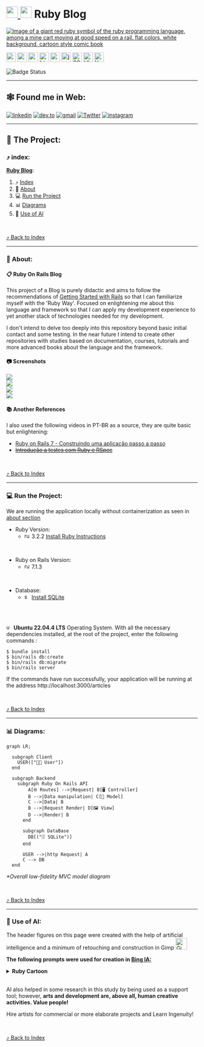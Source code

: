 <a id="ruby-blog"></a>
# [<img src="./docs/assets/images/icons/ruby-high-res.svg" width="30px" height="30px" alt="ruby logo" title="Ruby"> <img src="./docs/assets/images/icons/rails-high-rails.svg" width="30px" height="30px" alt="ruby on rails logo" title="Ruby on Rails">](#ruby-blog) Ruby Blog

<!-- 
    Logo image generated by Bing IA: https://www.bing.com/images/create/
    Prompt: Image of a giant red ruby ​​symbol of the ruby ​​programming language, among a mine cart moving at good speed on a rail. flat colors, white background, cartoon style comic book
-->
[<img src="./docs/assets/images/layout/header_title.png" alt="Image of a giant red ruby ​​symbol of the ruby ​​programming language, among a mine cart moving at good speed on a rail. flat colors, white background, cartoon style comic book" title="Blog in Ruby on Rails Project Header" />](#ruby-blog)

<!-- 
    icons by:
    https://devicon.dev/
    https://simpleicons.org/
-->
[<img src="./docs/assets/images/icons/ruby.svg" width="25px" height="25px" alt="ruby logo" title="Ruby">](https://www.ruby-lang.org/en/) [<img src="./docs/assets/images/icons/rubygems.svg" width="25px" height="25px" alt="rubygems logo" title="Ruby Gems">](https://rubygems.org/) [<img src="./docs/assets/images/icons/rubyonrails.svg" width="25px" height="25px" alt="rubyonrails logo" title="Ruby On Rails">](https://rubyonrails.org/) [<img src="./docs/assets/images/icons/html5.svg" width="25px" height="25px" alt="html 5 logo" title="HTML 5">](https://dev.w3.org/html5/spec-LC/) [<img src="./docs/assets/images/icons/css3.svg" width="25px" height="25px" alt="css 3 logo" title="CSS 3">](https://www.w3.org/Style/CSS/Overview.en.html) [<img src="./docs/assets/images/icons/javascript.svg" width="25px" height="25px" alt="javascript logo" title="JavaScript">](https://developer.mozilla.org/en-US/docs/Web/JavaScript)  [<img src="./docs/assets/images/icons/sqlite.svg" width="25px" height="25px" alt="SQlite" title="SQlite">](https://www.sqlite.org/index.html) [<img src="./docs/assets/images/icons/ubuntu.svg" width="25px" height="25px Logo" title="Ubunto" alt="Ubunto" />](https://ubuntu.com/) [<img src="./docs/assets/images/icons/visualstudiocode.svg" width="25px" height="25px" alt="VsCode Logo" title="VsCode">](https://code.visualstudio.com/) 

<!--
[<img src="./docs/assets/images/icons/nodedotjs.svg" width="25px" height="25px" alt="nodedotjs logo" title="NodeJS">](https://nodejs.org/en) [<img src="./docs/assets/images/icons/webpack.svg" width="25px" height="25px" alt="webpack logo" title="WebPack">](https://webpack.js.org/)

[<img src="./docs/assets/images/icons/cucumber.svg" width="25px" height="25px" alt="cucumber logo" title="Cucumber">](https://cucumber.io/)

[<img src="./docs/assets/images/icons/bootstrap.svg" width="25px" height="25px" alt="bootstrap logo" title="Bootstrap">](https://getbootstrap.com/)

[<img src="./docs/assets/images/icons/rubymine.svg" width="25px" height="25px" alt="rubymine ide logo" title="RubyMine IDE">](https://www.jetbrains.com/ruby/download/#section=linux) [<img src="./docs/assets/images/icons/docker.svg" width="25px" height="25px" alt="docker logo" title="Docker">](https://www.docker.com/) [<img src="./docs/assets/images/icons/githubactions.svg" width="25px" height="25px" alt="githubactions logo" title="Github Actions">](https://docs.github.com/pt/actions)
-->

![Badge Status](https://img.shields.io/badge/STATUS-CLOSED-blue) <!--![Badge GitHubActions]()-->

---

## 🕸️ Found me in Web:

[![linkedin](https://img.shields.io/badge/Linkedin-0A66C2?style=for-the-badge&logo=linkedin&logoColor=white)](https://www.linkedin.com/in/jos%C3%A9-r-99896a39/) [![dev.to](https://img.shields.io/badge/dev.to-0A0A0A?style=for-the-badge&logo=devdotto&logoColor=white)](https://dev.to/learningenuity) [![gmail](https://img.shields.io/badge/Gmail-D14836?style=for-the-badge&logo=gmail&logoColor=white)](mailto:learningenuity@gmail.com) [![Twitter](https://img.shields.io/badge/Twitter-1DA1F2?style=for-the-badge&logo=twitter&logoColor=white)](https://twitter.com/aromademirtilo) [![instagram](https://img.shields.io/badge/Instagram-E4405F?style=for-the-badge&logo=instagram&logoColor=white)](https://www.instagram.com/learningenuity) 

---

## 📁 The Project:

<a id="index"></a>
### ⤴️ index:

__[Ruby Blog](#ruby-blog)__:<br/>
  1. ⤴️ [Index](#index)
  2. 📗 [About](#about)
  3. 💻 [Run the Project](#run)
  4. 📊 [Diagrams](#diagrams)
  5. 🤖 [Use of AI](#ia)

<!--
  6. ✅ [Tests](#tests)
  7. 🪲 [Debug](#debug)
  8. 🕵️ [Observability](#observability) 
-->
 
<br/>

[⤴️ Back to Index](#index)

---

<a id="about"></a>
### 📗 About:

#### 📋 Ruby On Rails Blog

This project of a Blog is purely didactic and aims to follow the recommendations of [Getting Started with Rails](https://guides.rubyonrails.org/getting_started.html) so that I can familiarize myself with the 'Ruby Way'. Focused on enlightening me about this language and framework so that I can apply my development experience to yet another stack of technologies needed for my development.

I don't intend to delve too deeply into this repository beyond basic initial contact and some testing. In the near future I intend to create other repositories with studies based on documentation, courses, tutorials and more advanced books about the language and the framework.

#### 📷 Screenshots

<img src="./docs/assets/images/screenshots/retrieve_articles.png"> <br/>
<img src="./docs/assets/images/screenshots/retrieve_article.png"> <br/>
<img src="./docs/assets/images/screenshots/edit_article.png"> <br/>
<img src="./docs/assets/images/screenshots/new_article.png"> <br/>

#### 📚 Another References

I also used the following videos in PT-BR as a source, they are quite basic but enlightening:
- [Ruby on Rails 7 - Construindo uma aplicação passo a passo](https://www.youtube.com/watch?v=Ldvdovngwhs)
- ~~[Introdução a testes com Ruby e RSpec](https://www.youtube.com/watch?v=mIP_6jKjF4A)~~

<br/>

[⤴️ Back to Index](#index)

---

<a id="run"></a>
### 💻 Run the Project:

We are running the application locally without containerization as seen in [about section](#about)

* Ruby Version:
    * <img src="./docs/assets/images/icons/ruby.svg" width="15px" height="15px" alt="ruby logo" title="Ruby"> 3.2.2 [Install Ruby Instructions](https://www.ruby-lang.org/en/documentation/installation/#apt)
<br/>

* Ruby on Rails Version:
    * <img src="./docs/assets/images/icons/rubyonrails.svg" width="15px" height="15px" alt="rubyonrails logo" title="Ruby On Rails"> 7.1.3
<br/>

* Database:
    * <img src="./docs/assets/images/icons/sqlite.svg" width="15px" height="15px" alt="sqlite logo" title="SQLite"> [Install SQLite](https://www.sqlite.org/)
<br/>
<br/>

<img src="./docs/assets/images/icons/ubuntu.svg" width="15px" height="15px" alt="ubuntu logo" title="Ubuntu"> __Ubuntu 22.04.4 LTS__ Operating System. With all the necessary dependencies installed, at the root of the project, enter the following commands :

```
$ bundle install
$ bin/rails db:create
$ bin/rails db:migrate
$ bin/rails server
```

If the commands have run successfully, your application will be running at the address http://localhost:3000/articles

<br/>

[⤴️ Back to Index](#index)

---

<a id="diagrams"></a>
### 📊 Diagrams:

<!-- 
    diagrams by:
    https://mermaid.js.org/
-->
```mermaid
graph LR;

  subgraph Client
    USER(["👩‍💻 User"])
  end

  subgraph Backend
    subgraph Ruby On Rails API
        A[🌐 Routes] -->|Request| B[🖥️ Controller]
        B -->|Data manipulation| C[📄 Model]
        C -->|Data| B
        B -->|Request Render| D[🖼️ View]
        D -->|Render| B
      end

      subgraph DataBase
        DB[("🗄️ SQLite")]
      end 

      USER -->|http Request| A
      C --> DB
  end
```

_**Overall low-fidelity MVC model diagram*_

<br/>

[⤴️ Back to Index](#index)

---

<a id="ia"></a>
### 🤖 Use of AI:

The header figures on this page were created with the help of artificial intelligence and a minimum of retouching and construction in Gimp [<img src="./docs/assets/images/icons/gimp.svg" width="30" height="30 " title="Gimp" alt="Gimp Logo" />](https://www.gimp.org/)

__The following prompts were used for creation in [Bing IA:](https://www.bing.com/images/create/)__


<details>
  <summary><b>Ruby Cartoon</b></summary>
"A giant red ruby ​​symbol of the ruby ​​programming language, among a mine cart moving at good speed on a rail. flat colors, white background, cartoon style comic book"<b>(sic)</b>
</details>


<br/>

AI also helped in some research in this study by being used as a support tool; however, __arts and development are, above all, human creative activities. Value people!__

Hire artists for commercial or more elaborate projects and Learn Ingenuity!

<br/>

[⤴️ Back to Index](#index)

<!--

<a id="tests"></a>
### ✅ Tests:

TODO: How to `Run the Test Suite`

<br/>

[⤴️ Back to Index](#index)

---

<a id="debug"></a>
### 🪲 Debug:

TODO: How to `Debug Application`

<br/>

[⤴️ Back to Index](#index)

---

<a id="observability"></a>
### 🕵️ Observability:

TODO: How to `Observes Application`

<br/>

[⤴️ Back to Index](#index)

-->

<!-- 
bin/rails server
bin/rails generate model Comment commenter:string body:text article:references
bin/rails db:migrate
bin/rails generate controller Comments

bin/rails generate migration AddStatusToArticles status:string
bin/rails generate migration AddStatusToComments status:string
bin/rails db:migrate
-->

